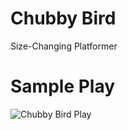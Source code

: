 # Chubby Bird
Size-Changing Platformer

# Sample Play
![Chubby Bird Play](https://github.com/user-attachments/assets/b059729a-a486-4724-a40c-03cfbed3724c)
